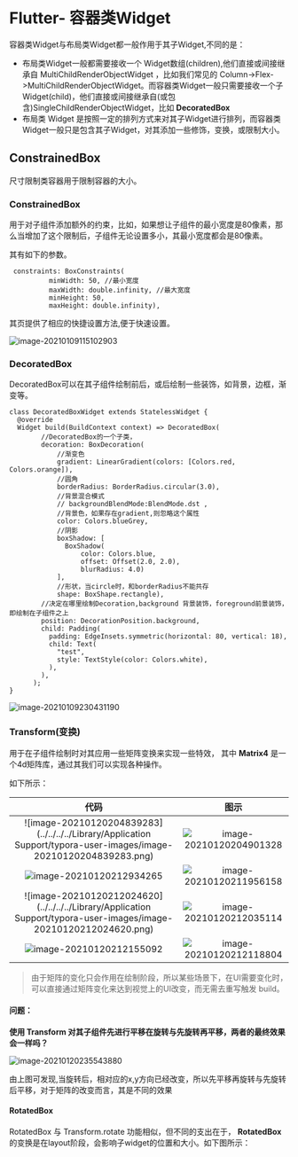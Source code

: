 # Flutter- 容器类Widget

容器类Widget与布局类Widget都一般作用于其子Widget,不同的是：

- 布局类Widget一般都需要接收一个 Widget数组(children),他们直接或间接继承自 MultiChildRenderObjectWidget ，比如我们常见的 Column->Flex->MultiChildRenderObjectWidget。而容器类Widget一般只需要接收一个子Widget(child)，他们直接或间接继承自(或包含)SingleChildRenderObjectWidget，比如 **DecoratedBox**
- 布局类 Widget 是按照一定的排列方式来对其子Widget进行排列，而容器类Widget一般只是包含其子Widget，对其添加一些修饰，变换，或限制大小。



## ConstrainedBox

尺寸限制类容器用于限制容器的大小。

### ConstrainedBox

用于对子组件添加额外的约束，比如，如果想让子组件的最小宽度是80像素，那么当增加了这个限制后，子组件无论设置多小，其最小宽度都会是80像素。

其有如下的参数。

```
 constraints: BoxConstraints(
          minWidth: 50, //最小宽度
          maxWidth: double.infinity, //最大宽度
          minHeight: 50,
          maxHeight: double.infinity),
```

其页提供了相应的快捷设置方法,便于快速设置。

![image-20210109115102903](https://tva1.sinaimg.cn/large/008eGmZEly1gmhavsfyc3j31ei0c4dky.jpg)



### DecoratedBox

DecoratedBox可以在其子组件绘制前后，或后绘制一些装饰，如背景，边框，渐变等。

```
class DecoratedBoxWidget extends StatelessWidget {
  @override
  Widget build(BuildContext context) => DecoratedBox(
        //DecoratedBox的一个子类，
        decoration: BoxDecoration(
            //渐变色
            gradient: LinearGradient(colors: [Colors.red, Colors.orange]),
            //圆角
            borderRadius: BorderRadius.circular(3.0),
            //背景混合模式
            // backgroundBlendMode:BlendMode.dst ,
            //背景色，如果存在gradient,则忽略这个属性
            color: Colors.blueGrey,
            //阴影
            boxShadow: [
              BoxShadow(
                  color: Colors.blue,
                  offset: Offset(2.0, 2.0),
                  blurRadius: 4.0)
            ],
            //形状，当circle时，和borderRadius不能共存
            shape: BoxShape.rectangle),
        //决定在哪里绘制Decoration,background 背景装饰，foreground前景装饰，即绘制在子组件之上
        position: DecorationPosition.background,
        child: Padding(
          padding: EdgeInsets.symmetric(horizontal: 80, vertical: 18),
          child: Text(
            "test",
            style: TextStyle(color: Colors.white),
          ),
        ),
      );
}

```

![image-20210109230431190](https://tva1.sinaimg.cn/large/008eGmZEly1gmhuciy0q6j30b005aaap.jpg)



### Transform(变换)

用于在子组件绘制时对其应用一些矩阵变换来实现一些特效， 其中 **Matrix4** 是一个4d矩阵库，通过其我们可以实现各种操作。

如下所示：

|                             代码                             |                             图示                             |
| :----------------------------------------------------------: | :----------------------------------------------------------: |
| ![image-20210120204839283](../../../../Library/Application Support/typora-user-images/image-20210120204839283.png) | ![image-20210120204901328](https://tva1.sinaimg.cn/large/008eGmZEgy1gmug8w7ltxj30ia0bgt9n.jpg) |
| ![image-20210120212934265](https://tva1.sinaimg.cn/large/008eGmZEgy1gmuhf5rmp2j30ws0hitdt.jpg) | ![image-20210120211956158](https://tva1.sinaimg.cn/large/008eGmZEgy1gmuh522jbtj30ga08oaaf.jpg) |
| ![image-20210120212024620](../../../../Library/Application Support/typora-user-images/image-20210120212024620.png) | ![image-20210120212035114](https://tva1.sinaimg.cn/large/008eGmZEgy1gmuh5qi89kj30es07iq38.jpg) |
| ![image-20210120212155092](https://tva1.sinaimg.cn/large/008eGmZEgy1gmuh75mu7aj30xg0pmq97.jpg) | ![image-20210120212118804](https://tva1.sinaimg.cn/large/008eGmZEgy1gmuh6i7jzxj30eg09kjrq.jpg) |

> 由于矩阵的变化只会作用在绘制阶段，所以某些场景下，在UI需要变化时，可以直接通过矩阵变化来达到视觉上的UI改变，而无需去重写触发 build。

#### 问题：

**使用 Transform 对其子组件先进行平移在旋转与先旋转再平移，两者的最终效果会一样吗？**

![image-20210120235543880](https://tva1.sinaimg.cn/large/008eGmZEgy1gmuln8he44j316g0j240x.jpg)

由上图可发现,当旋转后，相对应的x,y方向已经改变，所以先平移再旋转与先旋转后平移，对于矩阵的改变而言，其是不同的效果



#### RotatedBox

RotatedBox 与 Transform.rotate 功能相似，但不同的支出在于， **RotatedBox** 的变换是在layout阶段，会影响子widget的位置和大小。如下图所示：





